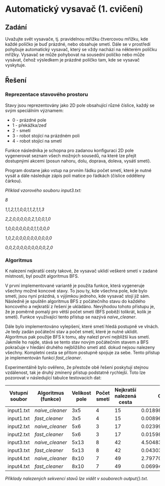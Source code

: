 # Automatický vysavač (1. cvičení)

## Zadání
Uvažujte svět vysavače, tj. pravidelnou mřížku čtvercovou mřížku, kde každé políčko je
buď prázdné, nebo obsahuje smetí. Dále se v prostředí pohybuje automatický vysavač, který
se vždy nachází na některém políčku mřížky. Vysavač se může pohybovat na sousední políčko
nebo může vysávat, čehož výsledkem je prázdné políčko tam, kde se vysavač vyskytuje.

## Řešení

### Reprezentace stavového prostoru

Stavy jsou reprezentovány jako 2D pole obsahující různé číslice, každý se svým speciálním významem:
* 0 - prázdné pole
* 1 - překážka/zeď
* 2 - smetí
* 3 - robot stojící na prázdném poli
* 4 - robot stojící na smetí

Funkce následníka je schopna pro zadanou konfiguraci 2D pole vygenerovat seznam všech možných sousedů, na které lze přejít dostupnými akcemi (posun nahoru, dolu, doprava, doleva, vysátí smetí).

Program dostane jako vstup na prvním řádku počet smetí, které je nutné vysát a dále následuje zápis polí matice po řádkách (číslice odděleny čárkou).

*Příklad vzorového souboru input3.txt:*

*8*

*1,1,2,1,1,0,0,1,1,2,1,1,3*

*2,2,0,0,0,0,0,2,1,0,0,1,0*

*1,0,0,0,0,0,0,0,1,1,0,0,0*

*1,0,2,0,0,0,0,0,0,0,0,0,0*

*0,0,2,0,0,0,0,0,0,0,0,2,0*       

### Algoritmus

K nalezení nejkratší cesty takové, že vysavač uklidí veškeré smetí v zadané místnosti, byl použit algoritmus BFS.

V první implementované variantě je použita funkce, která vygeneruje všechny možné koncové stavy. To jsou ty, kde všechna pole, kde bylo smetí, jsou nyní prázdná, s výjimkou jednoho, kde vysavač stojí již sám. Následně je spuštěn algoritmus BFS z počátečního stavu do každého koncového a nejkratší z řešení je ukládáno. Nevýhodou tohoto přístupu je, že je poměrně pomalý pro větší počet smetí (BFS poběží tolikrát, kolik je smetí). Funkce využívající tento přístup se nazývá *naive_cleaner*.

Dále bylo implementováno vylepšení, které smetí hledá postupně ve vlnách. Je tedy zadán počáteční stav a počet smetí, které je nutné uklidit. Algoritmus pak použije BFS k tomu, aby nalezl první nejbližší kus smetí. Jakmile ho najde, stává se tento stav novým počátečním stavem a BFS pokračuje v hledání druhého nejbližšího smetí atd. dokud nejsou nalezeny všechny. Kompletní cesta se přitom postupně spojuje za sebe. Tento přístup je implementován funkcí *fast_cleaner*. 

Experimentálně bylo ověřeno, že přestože obě řešení poskytují stejnou vzdálenost, tak je druhý zmínený přístup podstatně rychlejší. Toto lze pozorovat v následující tabulce testovacích dat:

| Vstupní soubor | Algoritmus (funkce) | Velikost pole | Počet smetí | Nejkratší nalezená cesta   | CPU čas (s) |
|-------|----------|-------------|----------------|-------------|----------------|
| input1.txt | *naive_cleaner* | 3x5 | 4 | 15  | 0.018980979919433594 |
| input1.txt | *fast_cleaner*  | 3x5 | 4 | 15  | 0.008963584899902344 |
| input2.txt | *naive_cleaner* | 5x6 | 3 | 17  | 0.023996353149414062 |
| input2.txt | *fast_cleaner*  | 5x6 | 3 | 17  | 0.01598501205444336 |
| input3.txt | *naive_cleaner* | 5x13 | 8 | 42  | 4.504834890365601 |
| input3.txt | *fast_cleaner*  | 5x13 | 8 | 42  | 0.04303121566772461 | 
| input4.txt | *naive_cleaner* | 8x10 | 7 | 49 | 2.7977044582366943 |
| input4.txt | *fast_cleaner*  | 8x10 | 7 | 49 | 0.06994462013244629 |

*Příklady nalezených sekvencí stavů lze vidět v souborech output{}.txt*.
